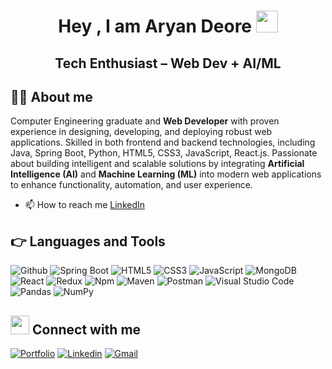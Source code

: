 <h1 align="center">Hey , I am Aryan Deore <img src="https://media.giphy.com/media/hvRJCLFzcasrR4ia7z/giphy.gif" width="35"></h1>
<h2 align="center">Tech Enthusiast – Web Dev + AI/ML</h2>


## :sassy_man: About me
Computer Engineering graduate and **Web Developer** with proven experience in designing, developing, and deploying robust web applications. Skilled in both frontend and backend technologies, including  Java, Spring Boot, Python, HTML5, CSS3, JavaScript, React.js. Passionate about building intelligent and scalable solutions by integrating **Artificial Intelligence (AI)** and **Machine Learning (ML)** into modern web applications to enhance functionality, automation, and user experience.

- 📫 How to reach me [LinkedIn](https://www.linkedin.com/in/aryan-deore-9a92b2250/)




## 👉 Languages and Tools
![Github](https://img.shields.io/badge/-Github-000000?style=flat&logo=github)
![Spring Boot](https://img.shields.io/badge/-SpringBoot-000000?style=flat&logo=springboot)
![HTML5](https://img.shields.io/badge/-HTML5-000000?style=flat&logo=html5)
![CSS3](https://img.shields.io/badge/-CSS-000000?style=flat&logo=css3)
![JavaScript](https://img.shields.io/badge/-JavaScript-000000?style=flat&logo=javascript)
![MongoDB](https://img.shields.io/badge/-MongoDB-000000?style=flat&logo=mongodb)
![React](https://img.shields.io/badge/-React-000000?style=flat&logo=react)
![Redux](https://img.shields.io/badge/-Redux-000000?style=flat&logo=redux)
![Npm](https://img.shields.io/badge/-npm-000000?style=flat&logo=npm)
![Maven](https://img.shields.io/badge/-Maven-000000?style=flat&logo=apachemaven)
![Postman](https://img.shields.io/badge/-Postman-000000?style=flat&logo=postman)
![Visual Studio Code](https://img.shields.io/badge/-VSCode-000000?style=flat&logo=visualstudiocode)
![Pandas](https://img.shields.io/badge/-Pandas-000000?style=flat&logo=pandas)
![NumPy](https://img.shields.io/badge/-NumPy-000000?style=flat&logo=numpy) <br />

## <img src="https://media.giphy.com/media/iY8CRBdQXODJSCERIr/giphy.gif" width="30px"> Connect with me
[![Portfolio](https://img.shields.io/badge/-Porfolio-000?style=flat&logo=🔭&logoColor=white)]()
[![Linkedin](https://img.shields.io/badge/-LinkedIn-blue?style=flat&logo=Linkedin&logoColor=white)](https://www.linkedin.com/in/aryan-deore-9a92b2250/)
[![Gmail](https://img.shields.io/badge/-Gmail-c14438?style=flat&logo=Gmail&logoColor=white)](mailto:aryandeore2004@gmail.com)



